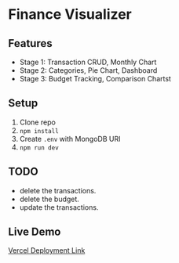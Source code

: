 # Finance Visualizer

## Features
- Stage 1: Transaction CRUD, Monthly Chart
- Stage 2: Categories, Pie Chart, Dashboard
- Stage 3: Budget Tracking, Comparison Chartst

## Setup
1. Clone repo
2. `npm install`
3. Create `.env` with MongoDB URI
4. `npm run dev`

## TODO
- delete the transactions.
- delete the budget.
- update the transactions.

## Live Demo
[Vercel Deployment Link](https://finance-visualizer-nu.vercel.app/)
